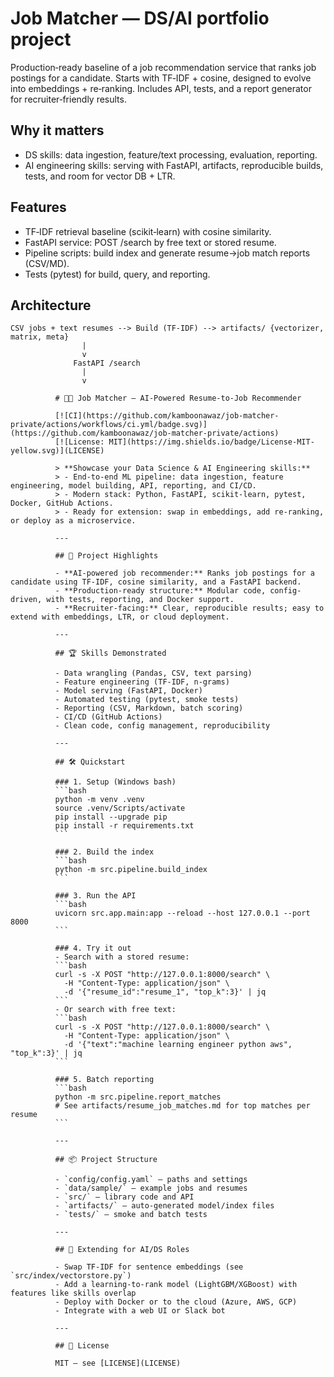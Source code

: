 # Job Matcher — DS/AI portfolio project

Production‑ready baseline of a job recommendation service that ranks job postings for a candidate. Starts with TF‑IDF + cosine, designed to evolve into embeddings + re‑ranking. Includes API, tests, and a report generator for recruiter‑friendly results.

## Why it matters
- DS skills: data ingestion, feature/text processing, evaluation, reporting.
- AI engineering skills: serving with FastAPI, artifacts, reproducible builds, tests, and room for vector DB + LTR.

## Features
- TF‑IDF retrieval baseline (scikit‑learn) with cosine similarity.
- FastAPI service: POST /search by free text or stored resume.
- Pipeline scripts: build index and generate resume→job match reports (CSV/MD).
- Tests (pytest) for build, query, and reporting.

## Architecture
```
CSV jobs + text resumes --> Build (TF-IDF) --> artifacts/ {vectorizer, matrix, meta}
                |
                v
              FastAPI /search
                |
                v

          # 🧑‍💼 Job Matcher — AI-Powered Resume-to-Job Recommender

          [![CI](https://github.com/kamboonawaz/job-matcher-private/actions/workflows/ci.yml/badge.svg)](https://github.com/kamboonawaz/job-matcher-private/actions)
          [![License: MIT](https://img.shields.io/badge/License-MIT-yellow.svg)](LICENSE)

          > **Showcase your Data Science & AI Engineering skills:**
          > - End-to-end ML pipeline: data ingestion, feature engineering, model building, API, reporting, and CI/CD.
          > - Modern stack: Python, FastAPI, scikit-learn, pytest, Docker, GitHub Actions.
          > - Ready for extension: swap in embeddings, add re-ranking, or deploy as a microservice.

          ---

          ## 🚀 Project Highlights

          - **AI-powered job recommender:** Ranks job postings for a candidate using TF‑IDF, cosine similarity, and a FastAPI backend.
          - **Production-ready structure:** Modular code, config-driven, with tests, reporting, and Docker support.
          - **Recruiter-facing:** Clear, reproducible results; easy to extend with embeddings, LTR, or cloud deployment.

          ---

          ## 🏆 Skills Demonstrated

          - Data wrangling (Pandas, CSV, text parsing)
          - Feature engineering (TF‑IDF, n-grams)
          - Model serving (FastAPI, Docker)
          - Automated testing (pytest, smoke tests)
          - Reporting (CSV, Markdown, batch scoring)
          - CI/CD (GitHub Actions)
          - Clean code, config management, reproducibility

          ---

          ## 🛠️ Quickstart

          ### 1. Setup (Windows bash)
          ```bash
          python -m venv .venv
          source .venv/Scripts/activate
          pip install --upgrade pip
          pip install -r requirements.txt
          ```

          ### 2. Build the index
          ```bash
          python -m src.pipeline.build_index
          ```

          ### 3. Run the API
          ```bash
          uvicorn src.app.main:app --reload --host 127.0.0.1 --port 8000
          ```

          ### 4. Try it out
          - Search with a stored resume:
          ```bash
          curl -s -X POST "http://127.0.0.1:8000/search" \
            -H "Content-Type: application/json" \
            -d '{"resume_id":"resume_1", "top_k":3}' | jq
          ```
          - Or search with free text:
          ```bash
          curl -s -X POST "http://127.0.0.1:8000/search" \
            -H "Content-Type: application/json" \
            -d '{"text":"machine learning engineer python aws", "top_k":3}' | jq
          ```

          ### 5. Batch reporting
          ```bash
          python -m src.pipeline.report_matches
          # See artifacts/resume_job_matches.md for top matches per resume
          ```

          ---

          ## 📦 Project Structure

          - `config/config.yaml` — paths and settings
          - `data/sample/` — example jobs and resumes
          - `src/` — library code and API
          - `artifacts/` — auto-generated model/index files
          - `tests/` — smoke and batch tests

          ---

          ## 🧩 Extending for AI/DS Roles

          - Swap TF‑IDF for sentence embeddings (see `src/index/vectorstore.py`)
          - Add a learning-to-rank model (LightGBM/XGBoost) with features like skills overlap
          - Deploy with Docker or to the cloud (Azure, AWS, GCP)
          - Integrate with a web UI or Slack bot

          ---

          ## 📄 License

          MIT — see [LICENSE](LICENSE)
